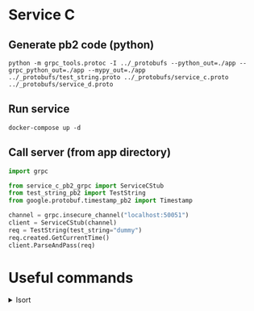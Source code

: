 # Service C

## Generate pb2 code (python)

```shell
python -m grpc_tools.protoc -I ../_protobufs --python_out=./app --grpc_python_out=./app --mypy_out=./app  ../_protobufs/test_string.proto ../_protobufs/service_c.proto ../_protobufs/service_d.proto
```

## Run service

```shell
docker-compose up -d
```

## Call server (from app directory)

```python
import grpc

from service_c_pb2_grpc import ServiceCStub
from test_string_pb2 import TestString
from google.protobuf.timestamp_pb2 import Timestamp

channel = grpc.insecure_channel("localhost:50051")
client = ServiceCStub(channel)
req = TestString(test_string="dummy")
req.created.GetCurrentTime()
client.ParseAndPass(req)
```

# Useful commands

<details>
<summary>Isort</summary>

If you want to run isort from within this service run:

```shell
isort --skip-glob="*_pb2*.py" .
```

</details>
</br>

